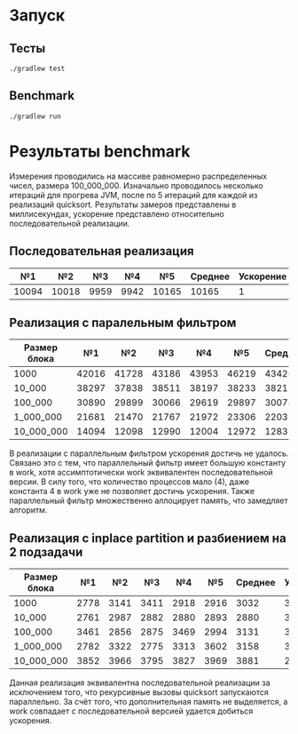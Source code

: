 # Запуск
## Тесты
``
./gradlew test
``
## Benchmark

``
./gradlew run
``

# Результаты benchmark

Измерения проводились на массиве равномерно распределенных чисел, 
размера 100_000_000. Изначально проводилось несколько итераций для прогрева JVM,
после по 5 итераций для каждой из реализаций quicksort. 
Результаты замеров представлены в миллисекундах, ускорение представлено относительно последовательной реализации.

## Последовательная реализация

| №1    | №2    | №3     | №4      | №5     | Среднее | Ускорение |
|-------|-------|--------|---------|--------|---------|-----------|
| 10094 | 10018 | 9959   | 9942    | 10165  | 10165   | 1         |

## Реализация с паралельным фильтром

| Размер блока | №1    | №2    | №3    | №4     | №5    | Среднее | Ускорение |
|--------------|-------|-------|-------|--------|-------|---------|-----------|
| 1000         | 42016 | 41728 | 43186 | 43953  | 46219 | 43420   | 0.234     |
| 10_000       | 38297 | 37838 | 38511 | 38197  | 38233 | 38215   | 0.265     |
| 100_000      | 30890 | 29899 | 30066 | 29619  | 29897 | 30074   | 0.337     |
| 1_000_000    | 21681 | 21470 | 21767 | 21972  | 23306 | 22039   | 0.461     |
| 10_000_000   | 14094 | 12098 | 12990 | 12004  | 12972 | 12831   | 0.792     |

В реализации с параллельным фильтром ускорения достичь не удалось. 
Связано это с тем, что параллельный фильтр имеет большую константу в work, 
хотя ассимптотически work эквивалентен последовательной версии. 
В силу того, что количество процессов мало (4), даже константа 4 в work уже не позволяет 
достичь ускорения. Также параллельный фильтр множественно аллоцирует память, 
что замедляет алгоритм.

## Реализация c inplace partition и разбиением на 2 подзадачи

| Размер блока | №1   | №2   | №3   | №4   | №5   | Среднее | Ускорение |
|--------------|------|------|------|------|------|---------|-----------|
| 1000         | 2778 | 3141 | 3411 | 2918 | 2916 | 3032    | 3.35      |
| 10_000       | 2761 | 2987 | 2882 | 2880 | 2893 | 2880    | 3.52      |
| 100_000      | 3461 | 2856 | 2875 | 3469 | 2994 | 3131    | 3.24      |
| 1_000_000    | 2782 | 3322 | 2775 | 3313 | 3602 | 3158    | 3.21      |
| 10_000_000   | 3852 | 3966 | 3795 | 3827 | 3969 | 3881    | 2.61      |

Данная реализация эквивалентна последовательной реализации за исключением того, что
рекурсивные вызовы quicksort запускаются параллельно. За счёт того, что дополнительная память
не выделяется, а work совпадает с последовательной версией удается добиться ускорения.


